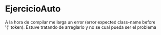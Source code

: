 # EjercicioAuto
A la hora de compilar me larga un error (error expected class-name before '{' token). Estuve tratando de arreglarlo y no se cual pueda ser el problema
